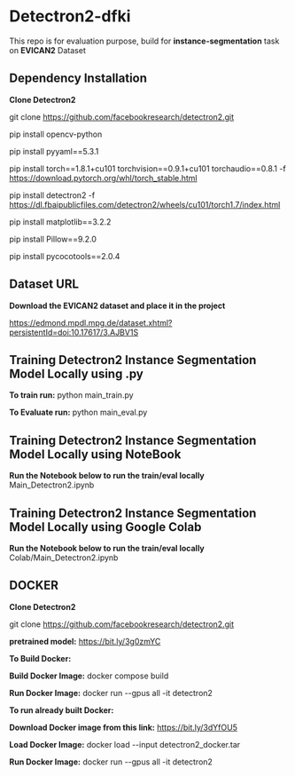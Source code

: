 # Detectron2-dfki
This repo is for evaluation purpose, build for **instance-segmentation** task on **EVICAN2** Dataset



##  Dependency Installation

**Clone Detectron2**

git clone https://github.com/facebookresearch/detectron2.git

pip install opencv-python

pip install pyyaml==5.3.1

pip install torch==1.8.1+cu101 torchvision==0.9.1+cu101 torchaudio==0.8.1 -f https://download.pytorch.org/whl/torch_stable.html

pip install detectron2 -f https://dl.fbaipublicfiles.com/detectron2/wheels/cu101/torch1.7/index.html

pip install matplotlib==3.2.2

pip install Pillow==9.2.0

pip install pycocotools==2.0.4

##  Dataset URL

**Download the EVICAN2 dataset and place it in the project**

https://edmond.mpdl.mpg.de/dataset.xhtml?persistentId=doi:10.17617/3.AJBV1S



##  Training Detectron2 Instance Segmentation Model Locally using .py

**To train run:** 
python main_train.py

**To Evaluate run:**
python main_eval.py


##  Training Detectron2 Instance Segmentation Model Locally using NoteBook

**Run the Notebook below to run the train/eval locally**
Main_Detectron2.ipynb


##  Training Detectron2 Instance Segmentation Model Locally using Google Colab

**Run the Notebook below to run the train/eval locally**
Colab/Main_Detectron2.ipynb



##  DOCKER

**Clone Detectron2**

git clone https://github.com/facebookresearch/detectron2.git

**pretrained model:** https://bit.ly/3g0zmYC

**To Build Docker:**

**Build Docker Image:** docker compose build

**Run Docker Image:** docker run --gpus all -it detectron2

**To run already built Docker:**

**Download Docker image from this link:** https://bit.ly/3dYfOU5

**Load Docker Image:** docker load --input detectron2_docker.tar

**Run Docker Image:** docker run --gpus all -it detectron2






